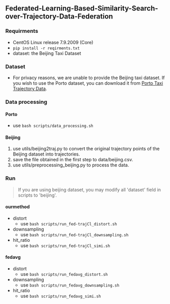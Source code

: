 ## Federated-Learning-Based-Similarity-Search-over-Trajectory-Data-Federation

### Requirments

* CentOS Linux release 7.9.2009 (Core)
* `pip install -r reqirments.txt`
* dataset: the Beijing Taxi Dataset

### Dataset

* For privacy reasons, we are unable to provide the Beijing taxi dataset. If you wish to use the Porto dataset, you can download it from [Porto Taxi Trajectory Data](https://www.kaggle.com/datasets/crailtap/taxi-trajectory).

### Data processing

#### Porto
* use `bash scripts/data_processing.sh`

#### Beijing
1. use utils/beijing2traj.py to convert the original trajectory points of the Beijing dataset into trajectories. 
2. save the file obtained in the first step to data/beijing.csv. 
3. use utils/preprocessing_beijing.py to process the data.

### Run
> If you are using beijing dataset, you may modify all 'dataset' field in scripts to 'beijing'.
#### ourmethod

* distort
  * use `bash scripts/run_fed-trajCl_distort.sh`
* downsampling
  * use `bash scripts/run_fed-trajCl_downsampling.sh`
* hit_ratio
  * use `bash scripts/run_fed-trajCl_simi.sh`

#### fedavg

* distort
  * use `bash scripts/run_fedavg_distort.sh`
* downsampling
  * use `bash scripts/run_fedavg_downsampling.sh`
* hit_ratio
  * use `bash scripts/run_fedavg_simi.sh`
